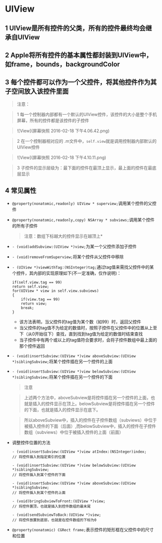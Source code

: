 #  UIView

## 1 UIView是所有控件的父类，所有的控件最终均会继承自UIView

## 2 Apple将所有控件的基本属性都封装到UIView中，如frame，bounds，backgroundColor

## 3 每个控件都可以作为一个父控件，将其他控件作为其子空间放入该控件里面
> 注意：

> 1 每一个控制器内部都有一个默认的UIView控件，该控件的大小是整个手机屏幕，所有的控件都是该控件的子控件

>![View](屏幕快照 2016-02-18 下午4.06.42.png)

> 2 在一个控制器相对应的 .m文件中，```self.view```就是调用控制器内部默认的UIView控件

>![View](屏幕快照 2016-02-18 下午4.10.11.png)

> 3 子控件的显示层级为：最下面的控件在最顶上显示，最上面的控件在最底层显示

## 4 常见属性
- ```@property(nonatomic,readonly) UIView * superview;```调用某个控件的父控件

- ```@property(nonatomic,readonly,copy) NSArray * subviews;```调用某个控件的所有子控件
    > 注意：数组下标越大的控件显示在越顶上*

- ```- (void)addSubview:(UIView *)view;```为某一个父控件添加子控件

- ```- (void)removeFromSuperview;```将某个控件从父控件中移除

- ```- (UIView *)viewWithTag:(NSInteger)tag;```通过tag值来需找父控件中的某个控件，其内部的实现原理如下(不一定准确，仅作说明)：
    ```objc
    if(self.view.tag == 99) 
    return self.view;
    for(UIView * view in self.view.subviews)
    {
        if(view.tag == 99)
        return view;
        break;
    }
    ```
    - 该方法表明，当父控件的tag值为某个数（如99）时，返回父控件
    - 当父控件的tag值不为给定的数值时，按照子控件在父控件中的位置从上至下（从0开始往下）查找，直到找到tag值为给定的数值时结束查找
    - 当子控件中有两个或以上的tag值符合要求时，会将子控件数组中最上面的那个控件返回 
    

- ```- (void)insertSubview:(UIView *)view aboveSubview:(UIView *)siblingSubview;```将某个控件插在另一个控件的上面

- ```- (void)insertSubview:(UIView *)view belowSubview:(UIView *)siblingSubview;```将某个控件插在另一个控件的下面
    > 注意

    > 上述两个方法中，aboveSubview是将控件插在另一个控件的上面，也就是插入的控件显示在顶上。belowSubview是将控件插在另一个控件的下面，也就是插入的控件显示在底下。
    
    > 所以aboveSubview中，插入的控件在子控件数组（subviews）中位于被插入控件的下面（后面）,而belowSubview中，插入的控件在子控件数组（subviews）中位于被插入控件的上面（前面）
    
- 调整控件位置的方法
    ```objc
    - (void)insertSubview:(UIView *)view atIndex:(NSInteger)index;
    // 将控件插入到指定索引的位置
    
    - (void)insertSubview:(UIView *)view belowSubview:(UIView *)siblingSubview;
    // 将控件插入到某个控件的下面
    
    - (void)insertSubview:(UIView *)view aboveSubview:(UIView *)siblingSubview;
    // 将控件插入到某个控件的上面
    
    - (void)bringSubviewToFront:(UIView *)view;
    // 将控件置顶，也就是插入到控件数组的最末尾
    
    - (void)sendSubviewToBack:(UIView *)view;
    // 将控件放置到底部，也就是在控件数组的下标为0 
    ```

- ```@property(nonatomic) CGRect frame;```表示控件的矩形框在父控件中的尺寸和位置